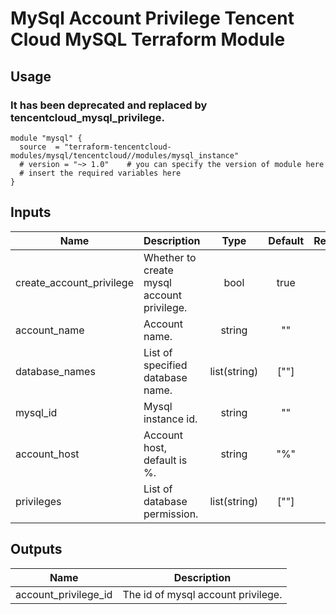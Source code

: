 # MySql Account Privilege Tencent Cloud MySQL Terraform Module
## Usage

### It has been deprecated and replaced by tencentcloud_mysql_privilege.
```hcl
module "mysql" {
  source  = "terraform-tencentcloud-modules/mysql/tencentcloud//modules/mysql_instance"
  # version = "~> 1.0"    # you can specify the version of module here
  # insert the required variables here
}
```

## Inputs

| Name | Description | Type | Default | Required |
|------|-------------|:----:|:-----:|:-----:|
| create_account_privilege | Whether to create mysql account privilege. | bool | true | no 
| account_name | Account name. | string | "" | yes
| database_names | List of specified database name. | list(string) | [""] | yes
| mysql_id | Mysql instance id. | string | "" | yes
| account_host | Account host, default is %. | string | "%" | no
| privileges | List of database permission. | list(string) | [""] | no

## Outputs

| Name | Description |
|------|-------------|
| account_privilege_id | The id of mysql account privilege. |


<!-- BEGINNING OF PRE-COMMIT-TERRAFORM DOCS HOOK -->
<!-- END OF PRE-COMMIT-TERRAFORM DOCS HOOK -->
